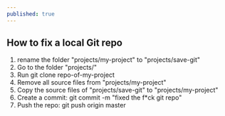 ```yaml
---
published: true
---
```


## How to fix a local Git repo

1. rename the folder "projects/my-project" to "projects/save-git"
2. Go to the folder "projects/"
3. Run 
	git clone repo-of-my-project
4. Remove all source files from "projects/my-project"
5. Copy the source files of "projects/save-git" to "projects/my-project"
6. Create a commit:
	git commit -m "fixed the f*ck git repo"
7. Push the repo:
	git push origin master


